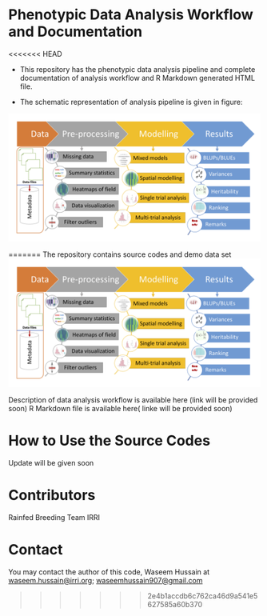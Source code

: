 # Phenotypic Data Analysis Workflow and Documentation
<<<<<<< HEAD
- This repository has the phenotypic data analysis pipeline and complete documentation of analysis workflow and R Markdown generated HTML file.

- The schematic representation of analysis pipeline is given in figure: 

![](www/workflow.png)


=======
The repository contains source codes and demo data set
![](www/workflow.png)
 
Description of data analysis workflow is available here (link will be provided soon)
R Markdown file is available here( linke will be provided soon)

# How to Use the Source Codes

Update will be given soon




# Contributors
Rainfed Breeding Team IRRI

# Contact
You may contact the author of this code, Waseem Hussain at <waseem.hussain@irri.org>; <waseemhussain907@gmail.com>
>>>>>>> 2e4b1accdb6c762ca46d9a541e5627585a60b370
